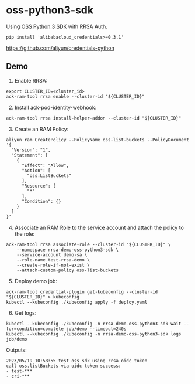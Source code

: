 # oss-python3-sdk

Using [OSS Python 3 SDK](https://github.com/aliyun/aliyun-oss-python-sdk) with RRSA Auth.

```
pip install 'alibabacloud_credentials>=0.3.1'
```

https://github.com/aliyun/credentials-python


## Demo

1. Enable RRSA:

```
export CLUSTER_ID=<cluster_id>
ack-ram-tool rrsa enable --cluster-id "${CLUSTER_ID}"
```

2. Install ack-pod-identity-webhook:

```
ack-ram-tool rrsa install-helper-addon --cluster-id "${CLUSTER_ID}"
```

3. Create an RAM Policy:

```
aliyun ram CreatePolicy --PolicyName oss-list-buckets --PolicyDocument '{
  "Version": "1",
  "Statement": [
    {
      "Effect": "Allow",
      "Action": [
        "oss:ListBuckets"
      ],
      "Resource": [
        "*"
      ],
      "Condition": {}
    }
  ]
}'
```

4. Associate an RAM Role to the service account and attach the policy to the role:

```
ack-ram-tool rrsa associate-role --cluster-id "${CLUSTER_ID}" \
    --namespace rrsa-demo-oss-python3-sdk \
    --service-account demo-sa \
    --role-name test-rrsa-demo \
    --create-role-if-not-exist \
    --attach-custom-policy oss-list-buckets
```

5. Deploy demo job:

```
ack-ram-tool credential-plugin get-kubeconfig --cluster-id "${CLUSTER_ID}" > kubeconfig
kubectl --kubeconfig ./kubeconfig apply -f deploy.yaml
```

6. Get logs:

```
kubectl --kubeconfig ./kubeconfig -n rrsa-demo-oss-python3-sdk wait --for=condition=complete job/demo --timeout=240s
kubectl --kubeconfig ./kubeconfig -n rrsa-demo-oss-python3-sdk logs job/demo
```

Outputs:

```
2023/05/19 10:58:55 test oss sdk using rrsa oidc token
call oss.listBuckets via oidc token success:
- test-***
- cri-***

```
